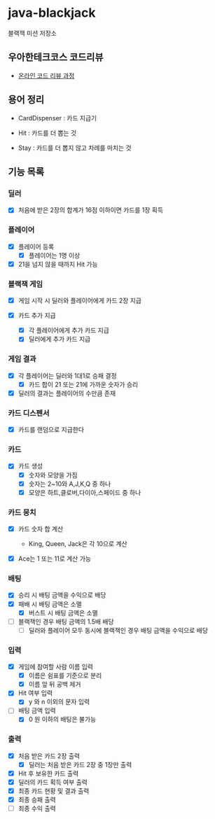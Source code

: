 # java-blackjack

블랙잭 미션 저장소

## 우아한테크코스 코드리뷰

- [온라인 코드 리뷰 과정](https://github.com/woowacourse/woowacourse-docs/blob/master/maincourse/README.md)

## 용어 정리

- CardDispenser : 카드 지급기

- Hit : 카드를 더 뽑는 것
- Stay : 카드를 더 뽑지 않고 차례를 마치는 것

## 기능 목록

### 딜러

- [x] 처음에 받은 2장의 합계가 16점 이하이면 카드를 1장 획득

### 플레이어

- [x] 플레이어 등록
    - [x] 플레이어는 1명 이상

- [x] 21을 넘지 않을 때까지 Hit 가능

### 블랙잭 게임

- [x] 게임 시작 시 딜러와 플레이어에게 카드 2장 지급

- [x] 카드 추가 지급
    - [x] 각 플레이어에게 추가 카드 지급
    - [x] 딜러에게 추가 카드 지급

### 게임 결과

- [x] 각 플레이어는 딜러와 1대1로 승패 결정
    - [x] 카드 합이 21 또는 21에 가까운 숫자가 승리

- [x] 딜러의 결과는 플레이어의 수만큼 존재

### 카드 디스펜서

- [x] 카드를 랜덤으로 지급한다

### 카드

- [x] 카드 생성
    - [x] 숫자와 모양을 가짐
    - [x] 숫자는 2~10와 A,J,K,Q 중 하나
    - [x] 모양은 하트,클로버,다이아,스페이드 중 하나

### 카드 뭉치

- [x] 카드 숫자 합 계산
    - King, Queen, Jack은 각 10으로 계산

- [x] Ace는 1 또는 11로 계산 가능

### 배팅

- [x] 승리 시 배팅 금액을 수익으로 배당
- [x] 패배 시 배팅 금액은 소멸
  - [x] 버스트 시 배팅 금액은 소멸
- [ ] 블랙잭인 경우 배팅 금액의 1.5배 배당
    - [ ] 딜러와 플레이어 모두 동시에 블랙잭인 경우 배팅 금액을 수익으로 배당

### 입력

- [x] 게임에 참여할 사람 이름 입력
    - [x] 이름은 쉼표를 기준으로 분리
    - [x] 이름 앞 뒤 공백 제거

- [x] Hit 여부 입력
    - [x] y 와 n 이외의 문자 입력

- [ ] 배팅 금액 입력
    - [x] 0 원 이하의 배팅은 불가능

### 출력

- [x] 처음 받은 카드 2장 출력
    - [x] 딜러는 처음 받은 카드 2장 중 1장만 출력
- [x] Hit 후 보유한 카드 출력
- [x] 딜러의 카드 획득 여부 출력
- [x] 최종 카드 현황 및 결과 출력
- [x] 최종 승패 출력
- [ ] 최종 수익 출력
